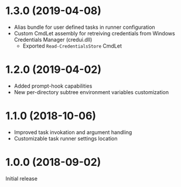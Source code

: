 # 1.3.0 (2019-04-08)
* Alias bundle for user defined tasks in runner configuration
* Custom CmdLet assembly for retreiving credentials from Windows Credentials Manager (credui.dll)
  * Exported `Read-CredentialsStore` CmdLet

# 1.2.0 (2019-04-02)
* Added prompt-hook capabilities
* New per-directory subtree environment variables customization

# 1.1.0 (2018-10-06)
* Improved task invokation and argument handling
* Customizable task runner settings location

# 1.0.0 (2018-09-02)
Initial release
